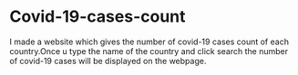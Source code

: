 # Covid-19-cases-count
I made a website which gives the number of covid-19 cases count of each country.Once u type the name of the country and click search the number of covid-19 cases will be displayed on the webpage.
